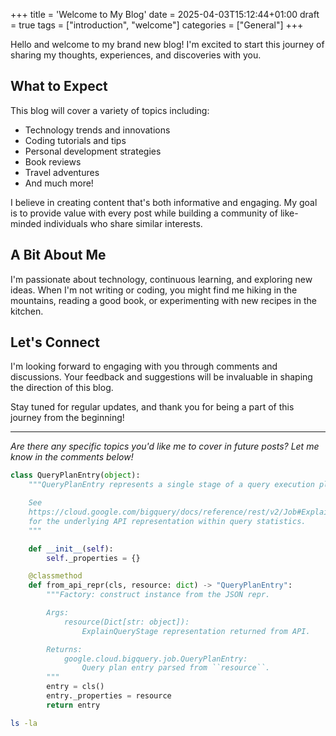 +++
title = 'Welcome to My Blog'
date = 2025-04-03T15:12:44+01:00
draft = true
tags = ["introduction", "welcome"]
categories = ["General"]
+++

Hello and welcome to my brand new blog! I'm excited to start this journey of sharing my thoughts, experiences, and discoveries with you.

## What to Expect

This blog will cover a variety of topics including:

- Technology trends and innovations
- Coding tutorials and tips
- Personal development strategies
- Book reviews
- Travel adventures
- And much more!

I believe in creating content that's both informative and engaging. My goal is to provide value with every post while building a community of like-minded individuals who share similar interests.

## A Bit About Me

I'm passionate about technology, continuous learning, and exploring new ideas. When I'm not writing or coding, you might find me hiking in the mountains, reading a good book, or experimenting with new recipes in the kitchen.

## Let's Connect

I'm looking forward to engaging with you through comments and discussions. Your feedback and suggestions will be invaluable in shaping the direction of this blog.

Stay tuned for regular updates, and thank you for being a part of this journey from the beginning!

---

*Are there any specific topics you'd like me to cover in future posts? Let me know in the comments below!*

```python
class QueryPlanEntry(object):
    """QueryPlanEntry represents a single stage of a query execution plan.

    See
    https://cloud.google.com/bigquery/docs/reference/rest/v2/Job#ExplainQueryStage
    for the underlying API representation within query statistics.
    """

    def __init__(self):
        self._properties = {}

    @classmethod
    def from_api_repr(cls, resource: dict) -> "QueryPlanEntry":
        """Factory: construct instance from the JSON repr.

        Args:
            resource(Dict[str: object]):
                ExplainQueryStage representation returned from API.

        Returns:
            google.cloud.bigquery.job.QueryPlanEntry:
                Query plan entry parsed from ``resource``.
        """
        entry = cls()
        entry._properties = resource
        return entry
```

```bash
ls -la
```